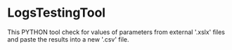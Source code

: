 # LogsTestingTool
This PYTHON tool check for values of parameters from external '.xslx' files and paste the results into a new '.csv' file.

